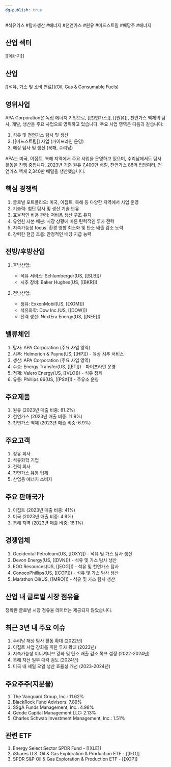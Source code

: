 ```yaml
---
dg-publish: true
---
```

#석유가스 #탐사생산 #에너지 #천연가스 #원유 #미드스트림 #배당주 #에너지

## 산업 섹터

[[에너지]]

## 산업

[[석유, 가스 및 소비 연료]](Oil, Gas & Consumable Fuels)

## 영위사업

APA Corporation은 독립 에너지 기업으로, [[천연가스]], [[원유]], 천연가스 액체의 탐사, 개발, 생산을 주요 사업으로 영위하고 있습니다. 주요 사업 영역은 다음과 같습니다:

1. 석유 및 천연가스 탐사 및 생산
2. [[미드스트림]] 사업 (파이프라인 운영)
3. 해상 탐사 및 생산 (북해, 수리남)

APA는 미국, 이집트, 북해 지역에서 주요 사업을 운영하고 있으며, 수리남에서도 탐사 활동을 진행 중입니다. 2023년 기준 원유 7,400만 배럴, 천연가스 86억 입방미터, 천연가스 액체 2,340만 배럴을 생산했습니다.

## 핵심 경쟁력

1. 글로벌 포트폴리오: 미국, 이집트, 북해 등 다양한 지역에서 사업 운영
2. 기술력: 첨단 탐사 및 생산 기술 보유
3. 효율적인 비용 관리: 저비용 생산 구조 유지
4. 유연한 자본 배분: 시장 상황에 따른 탄력적인 투자 전략
5. 지속가능성 focus: 환경 영향 최소화 및 탄소 배출 감소 노력
6. 강력한 현금 흐름: 안정적인 배당 지급 능력

## 전방/후방산업

1. 후방산업:
    
    - 석유 서비스: Schlumberger(US, [[SLB]])
    - 시추 장비: Baker Hughes(US, [[BKR]])
    
2. 전방산업:
    
    - 정유: ExxonMobil(US, [[XOM]])
    - 석유화학: Dow Inc.(US, [[DOW]])
    - 전력 생산: NextEra Energy(US, [[NEE]])
    

## 밸류체인

1. 탐사: APA Corporation (주요 사업 영역)
2. 시추: Helmerich & Payne(US, [[HP]]) - 육상 시추 서비스
3. 생산: APA Corporation (주요 사업 영역)
4. 수송: Energy Transfer(US, [[ET]]) - 파이프라인 운영
5. 정제: Valero Energy(US, [[VLO]]) - 석유 정제
6. 유통: Phillips 66(US, [[PSX]]) - 주유소 운영

## 주요제품

1. 원유 (2023년 매출 비중: 81.2%)
2. 천연가스 (2023년 매출 비중: 11.9%)
3. 천연가스 액체 (2023년 매출 비중: 6.9%)

## 주요고객

1. 정유 회사
2. 석유화학 기업
3. 전력 회사
4. 천연가스 유통 업체
5. 산업용 에너지 소비자

## 주요 판매국가

1. 이집트 (2023년 매출 비중: 41%)
2. 미국 (2023년 매출 비중: 4.9%)
3. 북해 지역 (2023년 매출 비중: 18.1%)

## 경쟁업체

1. Occidental Petroleum(US, [[OXY]]) - 석유 및 가스 탐사 생산
2. Devon Energy(US, [[DVN]]) - 석유 및 가스 탐사 생산
3. EOG Resources(US, [[EOG]]) - 석유 및 천연가스 탐사
4. ConocoPhillips(US, [[COP]]) - 석유 및 가스 탐사 생산
5. Marathon Oil(US, [[MRO]]) - 석유 및 가스 탐사 생산

## 산업 내 글로벌 시장 점유율

정확한 글로벌 시장 점유율 데이터는 제공되지 않았습니다.

## 최근 3년 내 주요 이슈

1. 수리남 해상 탐사 활동 확대 (2022년)
2. 이집트 사업 강화를 위한 투자 확대 (2023년)
3. 지속가능성 이니셔티브 강화 및 탄소 배출 감소 목표 설정 (2022-2024년)
4. 북해 자산 일부 매각 검토 (2024년)
5. 미국 내 셰일 오일 생산 효율성 개선 (2023-2024년)

## 주요주주(지분율)

1. The Vanguard Group, Inc.: 11.62%
2. BlackRock Fund Advisors: 7.89%
3. SSgA Funds Management, Inc.: 4.98%
4. Geode Capital Management LLC: 2.13%
5. Charles Schwab Investment Management, Inc.: 1.51%

## 관련 ETF

1. Energy Select Sector SPDR Fund - [[XLE]]
2. iShares U.S. Oil & Gas Exploration & Production ETF - [[IEO]]
3. SPDR S&P Oil & Gas Exploration & Production ETF - [[XOP]]